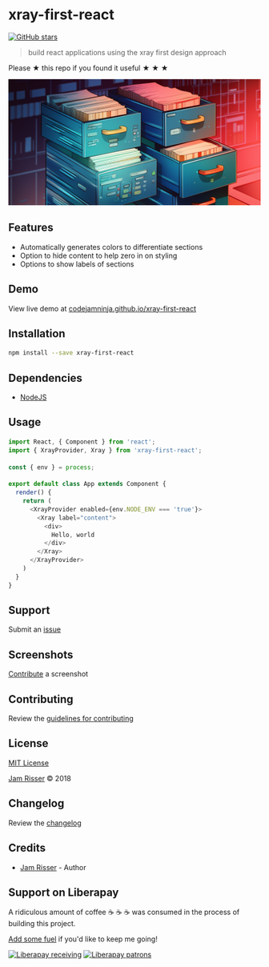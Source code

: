 # xray-first-react

[![GitHub stars](https://img.shields.io/github/stars/codejamninja/xray-first-react.svg?style=social&label=Stars)](https://github.com/codejamninja/xray-first-react)

> build react applications using the xray first design approach

Please ★ this repo if you found it useful ★ ★ ★

![](assets/xray-first-react.png)

## Features

* Automatically generates colors to differentiate sections
* Option to hide content to help zero in on styling
* Options to show labels of sections


## Demo

View live demo at [codejamninja.github.io/xray-first-react](https://codejamninja.github.io/xray-first-react/)


## Installation

```sh
npm install --save xray-first-react
```


## Dependencies

* [NodeJS](https://nodejs.org)


## Usage

```js
import React, { Component } from 'react';
import { XrayProvider, Xray } from 'xray-first-react';

const { env } = process;

export default class App extends Component {
  render() {
    return (
      <XrayProvider enabled={env.NODE_ENV === 'true'}>
        <Xray label="content">
          <div>
            Hello, world
          </div>
        </Xray>
      </XrayProvider>
    )
  }
}
```


## Support

Submit an [issue](https://github.com/codejamninja/xray-first-react/issues/new)


## Screenshots

[Contribute](https://github.com/codejamninja/xray-first-react/blob/master/CONTRIBUTING.md) a screenshot


## Contributing

Review the [guidelines for contributing](https://github.com/codejamninja/xray-first-react/blob/master/CONTRIBUTING.md)


## License

[MIT License](https://github.com/codejamninja/xray-first-react/blob/master/LICENSE)

[Jam Risser](https://codejam.ninja) © 2018


## Changelog

Review the [changelog](https://github.com/codejamninja/xray-first-react/blob/master/CHANGELOG.md)


## Credits

* [Jam Risser](https://codejam.ninja) - Author


## Support on Liberapay

A ridiculous amount of coffee ☕ ☕ ☕ was consumed in the process of building this project.

[Add some fuel](https://liberapay.com/codejamninja/donate) if you'd like to keep me going!

[![Liberapay receiving](https://img.shields.io/liberapay/receives/codejamninja.svg?style=flat-square)](https://liberapay.com/codejamninja/donate)
[![Liberapay patrons](https://img.shields.io/liberapay/patrons/codejamninja.svg?style=flat-square)](https://liberapay.com/codejamninja/donate)
